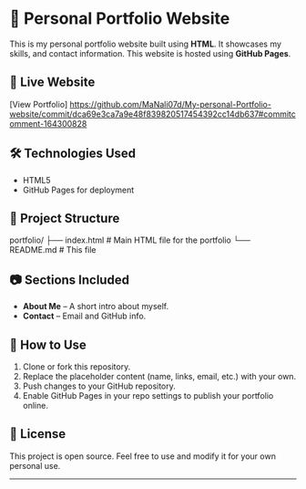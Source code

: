 # 💼 Personal Portfolio Website
This is my personal portfolio website built using **HTML**. It showcases my skills, and contact information. This website is hosted using **GitHub Pages**.

## 🔗 Live Website

[View Portfolio]
https://github.com/MaNali07d/My-personal-Portfolio-website/commit/dca69e3ca7a9e48f839820517454392cc14db637#commitcomment-164300828

## 🛠️ Technologies Used

- HTML5
- GitHub Pages for deployment

## 📁 Project Structure
portfolio/
├── index.html # Main HTML file for the portfolio
└── README.md # This file

## 📷 Sections Included

- **About Me** – A short intro about myself.
- **Contact** – Email and GitHub info.

## 🚀 How to Use

1. Clone or fork this repository.
2. Replace the placeholder content (name, links, email, etc.) with your own.
3. Push changes to your GitHub repository.
4. Enable GitHub Pages in your repo settings to publish your portfolio online.

## 📝 License

This project is open source. Feel free to use and modify it for your own personal use.

---
